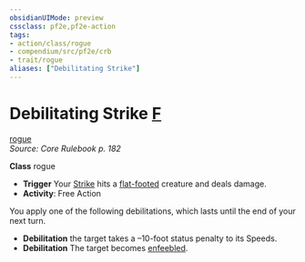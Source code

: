 ```yaml
---
obsidianUIMode: preview
cssclass: pf2e,pf2e-action
tags:
- action/class/rogue
- compendium/src/pf2e/crb
- trait/rogue
aliases: ["Debilitating Strike"]
---
```

# Debilitating Strike [F](rules/core-rulebook/chapter-9-playing-the-game.md#Actions "Free Action")
[rogue](rules/traits/rogue.md)  
*Source: Core Rulebook p. 182*  

**Class** rogue
- **Trigger** Your [Strike](rules/actions/strike.md) hits a [flat-footed](rules/conditions.md#Flat-footed) creature and deals damage.
- **Activity**: Free Action

You apply one of the following debilitations, which lasts until the end of your next turn.

- **Debilitation** the target takes a –10-foot status penalty to its Speeds.
- **Debilitation** The target becomes [enfeebled](rules/conditions.md#Enfeebled).
